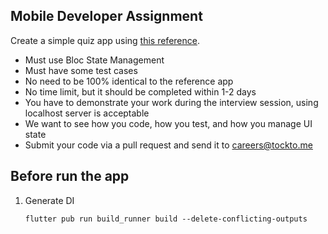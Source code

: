 ## Mobile Developer Assignment

Create a simple quiz app using [this reference](https://assignment.tockto.me/).

- Must use Bloc State Management
- Must have some test cases
- No need to be 100% identical to the reference app
- No time limit, but it should be completed within 1-2 days
- You have to demonstrate your work during the interview session, using localhost server is acceptable
- We want to see how you code, how you test, and how you manage UI state
- Submit your code via a pull request and send it to <careers@tockto.me>

## Before run the app

1. Generate DI

    ```
    flutter pub run build_runner build --delete-conflicting-outputs
    ```
